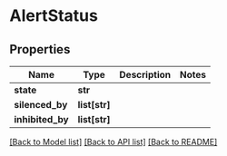 # AlertStatus

## Properties
Name | Type | Description | Notes
------------ | ------------- | ------------- | -------------
**state** | **str** |  | 
**silenced_by** | **list[str]** |  | 
**inhibited_by** | **list[str]** |  | 

[[Back to Model list]](../README.md#documentation-for-models) [[Back to API list]](../README.md#documentation-for-api-endpoints) [[Back to README]](../README.md)



